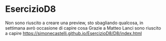 # EsercizioD8
Non sono riuscito a creare una preview, sto sbagliando qualcosa, in settimana avrò occasione di capire cosa
Grazie a Matteo Lanci sono riuscito a capire 
https://simonecastelli.github.io/EsercizioD8/D8/index.html
